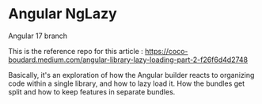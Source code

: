 # Angular NgLazy

Angular 17 branch

This is the reference repo for this article : https://coco-boudard.medium.com/angular-library-lazy-loading-part-2-f26f6d4d2748

Basically, it's an exploration of how the Angular builder reacts to organizing code within a single library, and how to lazy load it. How the bundles get split and how to keep features in separate bundles.